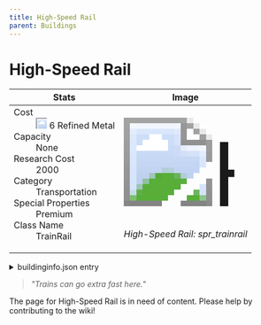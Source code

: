 ```yaml
---
title: High-Speed Rail
parent: Buildings
---
```

# High-Speed Rail

[//]: # (Pre-generated content)
<table><thead><tr><th>Stats</th><th>Image</th></tr></thead><tbody><tr><td><dl><dt>Cost</dt><dd><div class="resource-icon"><img style="object-position: -795px -775px;" src="https://tfe2-wiki.github.io/assets/sprites.png"></div> 6 Refined Metal</dd><dt>Capacity</dt><dd>None</dd><dt>Research Cost</dt><dd>2000</dd><dt>Category</dt><dd>Transportation</dd><dt>Special Properties</dt><dd>Premium</dd><dt>Class Name</dt><dd>TrainRail</dd></dl></td><td><style>.building-image {width: 200px;height: 200px;overflow: hidden;position: relative;}.building-image img {image-rendering: pixelated;object-fit: none;transform: scale(10);transform-origin: left top;position: absolute;left: 0;top: 0;}.resource-image {width: 200px;height: 200px;overflow: hidden;position: relative;}.resource-image img {image-rendering: pixelated;object-fit: none;transform: scale(20);transform-origin: left top;position: absolute;left: 0;top: 0;}.building-icon {width: 20px;height: 20px;overflow: hidden;position: relative;display: inline-block;}.building-icon img {image-rendering: pixelated;object-fit: none;transform: scale(1);transform-origin: left top;position: absolute;left: 0;top: 0;}.resource-icon {width: 20px;height: 20px;overflow: hidden;position: relative;display: inline-block;}.resource-icon img {image-rendering: pixelated;object-fit: none;transform: scale(2);transform-origin: left top;position: absolute;left: 0;top: 0;}</style><div class="building-image"><img style="object-position: -728px -713px;" src="https://tfe2-wiki.github.io/assets/sprites.png" alt="High-Speed Rail Back"><img style="object-position: -706px -713px;" src="https://tfe2-wiki.github.io/assets/sprites.png" alt="High-Speed Rail"></div><i>High-Speed Rail: spr_trainrail</i></td></tr></tbody></table><details><summary>buildinginfo.json entry</summary>```json{  "className": "TrainRail",  "food": 0,  "wood": 0,  "stone": 0,  "refinedMetal": 6,  "machineParts": 0,  "computerChips": 0,  "knowledge": 2000,  "category": "Transportation",  "unlockedByDefault": false,  "specialInfo": [    "Premium"  ]}```</details><blockquote><i>"Trains can go extra fast here."</i></blockquote>

The page for High-Speed Rail is in need of content. Please help by contributing to the wiki!
